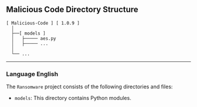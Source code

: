 ## Malicious Code Directory Structure

```
[ Malicious-Code ] [ 1.0.9 ]
  │
  ├──[ models ]
  │   ├───── aes.py
  │   ├───── ...
  │
  └── ...
```
---
### Language English

The `Ransomware` project consists of the following directories and files:

- `models`: This directory contains Python modules.
